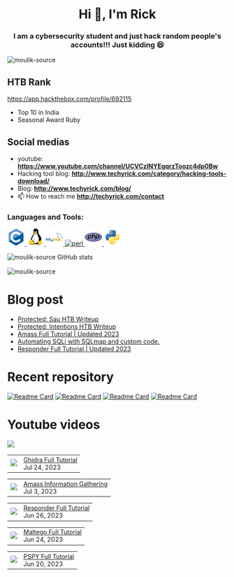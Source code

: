 <h1 align="center">Hi 👋, I'm Rick</h1>
<h3 align="center">I am a cybersecurity student and just hack random people's accounts!!! Just kidding 😄</h3>

<p align="left"> <img src="https://komarev.com/ghpvc/?username=moulik-source&label=Profile%20views&color=0e75b6&style=flat" alt="moulik-source" /> </p> 

## HTB Rank

https://app.hackthebox.com/profile/692115
- Top 10 in India
- Seasonal Award Ruby

## Social medias
- youtube: **https://www.youtube.com/channel/UCVCzINYEgqrzToozc4dp0Bw**
- Hacking tool blog: **http://www.techyrick.com/category/hacking-tools-download/**
- Blog: **http://www.techyrick.com/blog/**
- 📫 How to reach me **http://techyrick.com/contact**


<h3 align="left">Languages and Tools:</h3>
<p align="left"> <a href="https://www.cprogramming.com/" target="_blank"> <img src="https://raw.githubusercontent.com/devicons/devicon/master/icons/c/c-original.svg" alt="c" width="40" height="40"/> </a> <a href="https://www.linux.org/" target="_blank"> <img src="https://raw.githubusercontent.com/devicons/devicon/master/icons/linux/linux-original.svg" alt="linux" width="40" height="40"/> </a> <a href="https://www.mysql.com/" target="_blank"> <img src="https://raw.githubusercontent.com/devicons/devicon/master/icons/mysql/mysql-original-wordmark.svg" alt="mysql" width="40" height="40"/> </a> <a href="https://www.perl.org/" target="_blank"> <img src="https://api.iconify.design/logos-perl.svg" alt="perl" width="40" height="40"/> </a> <a href="https://www.php.net" target="_blank"> <img src="https://raw.githubusercontent.com/devicons/devicon/master/icons/php/php-original.svg" alt="php" width="40" height="40"/> </a> <a href="https://www.python.org" target="_blank"> <img src="https://raw.githubusercontent.com/devicons/devicon/master/icons/python/python-original.svg" alt="python" width="40" height="40"/> </a> </p>



![moulik-source GitHub stats](https://github-readme-stats.vercel.app/api?username=moulik-source&show_icons=true&theme=vision-friendly-dark)

<p><img align="center" src="https://github-readme-streak-stats.herokuapp.com/?user=moulik-source&theme=vision-friendly-dark" alt="moulik-source" /></p>

# Blog post
<!-- BLOG-POST-LIST:START -->
- [Protected: Sau HTB Writeup](https://techyrick.com/sau-htb-writeup/)
- [Protected: Intentions HTB Writeup](https://techyrick.com/intentions-htb-writeup/)
- [Amass Full Tutorial | Updated 2023](https://techyrick.com/amass-full-tutorial/)
- [Automating SQLi with SQLmap and custom code.](https://techyrick.com/automating-sqli-with-sqlmap-and-custom-code/)
- [Responder Full Tutorial | Updated 2023](https://techyrick.com/responder-full-tutorial/)
<!-- BLOG-POST-LIST:END -->

# Recent repository 

[![Readme Card](https://github-readme-stats.vercel.app/api/pin/?username=moulik-source&repo=ddos&theme=outrun)](https://github.com/moulik-source/ddos) 
[![Readme Card](https://github-readme-stats.vercel.app/api/pin/?username=moulik-source&repo=port-scan&theme=outrun)](https://github.com/moulik-source/port-scan)
[![Readme Card](https://github-readme-stats.vercel.app/api/pin/?username=moulik-source&repo=moulik-source&theme=outrun)](https://github.com/moulik-source/moulik-source)
[![Readme Card](https://github-readme-stats.vercel.app/api/pin/?username=moulik-source&repo=hashmo&theme=outrun)](https://github.com/moulik-source/hashmo)

# Youtube videos

[<img src="https://img.shields.io/badge/-Subscribe-red?style=for-the-badge&logo=youtube&logoColor=white"/>](https://www.youtube.com/channel/UCVHmOOAGNcLK5k0i7G1gTrQ)

<!-- YOUTUBE:START --><table><tr><td><a href="https://www.youtube.com/watch?v=EonShzcFB_I"><img width="140px" src="https://i.ytimg.com/vi/EonShzcFB_I/mqdefault.jpg"></a></td>
<td><a href="https://www.youtube.com/watch?v=EonShzcFB_I">Ghidra Full Tutorial</a><br/>Jul 24, 2023</td></tr></table>
<table><tr><td><a href="https://www.youtube.com/watch?v=Uz5UroyS8KA"><img width="140px" src="https://i.ytimg.com/vi/Uz5UroyS8KA/mqdefault.jpg"></a></td>
<td><a href="https://www.youtube.com/watch?v=Uz5UroyS8KA">Amass Information Gathering</a><br/>Jul 3, 2023</td></tr></table>
<table><tr><td><a href="https://www.youtube.com/watch?v=UpmXWPz-J-w"><img width="140px" src="https://i.ytimg.com/vi/UpmXWPz-J-w/mqdefault.jpg"></a></td>
<td><a href="https://www.youtube.com/watch?v=UpmXWPz-J-w">Responder Full Tutorial</a><br/>Jun 26, 2023</td></tr></table>
<table><tr><td><a href="https://www.youtube.com/watch?v=fwTuHj3PmAc"><img width="140px" src="https://i.ytimg.com/vi/fwTuHj3PmAc/mqdefault.jpg"></a></td>
<td><a href="https://www.youtube.com/watch?v=fwTuHj3PmAc">Maltego Full Tutorial</a><br/>Jun 24, 2023</td></tr></table>
<table><tr><td><a href="https://www.youtube.com/watch?v=cvsc-S4D1xA"><img width="140px" src="https://i.ytimg.com/vi/cvsc-S4D1xA/mqdefault.jpg"></a></td>
<td><a href="https://www.youtube.com/watch?v=cvsc-S4D1xA">PSPY Full Tutorial</a><br/>Jun 20, 2023</td></tr></table>
<!-- YOUTUBE:END -->


